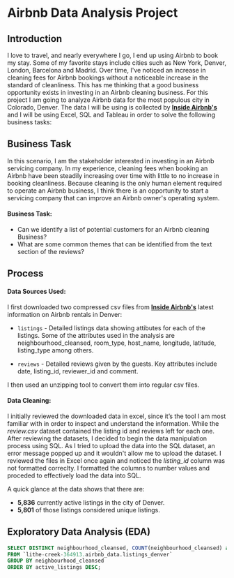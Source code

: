 # Airbnb Data Analysis Project

## Introduction
I love to travel, and nearly everywhere I go, I end up using Airbnb to book my stay. Some of my favorite stays include cities such as New York, Denver, London, Barcelona and Madrid. Over time, I've noticed an increase in cleaning fees for Airbnb bookings without a noticeable increase in the standard of cleanliness. This has me thinking that a good business opportunity exists in investing in an Airbnb cleaning business. For this project I am going to analyze Airbnb data for the most populous city in Colorado, Denver. The data I will be using is collected by **[Inside Airbnb's](insideairbnb.com)** and I  will be using Excel, SQL and Tableau in order to solve the following business tasks:

## Business Task
In this scenario, I am the stakeholder interested in investing in an Airbnb servicing company. 
In my experience, cleaning fees when booking an Airbnb have been steadily increasing over time with little to no increase in booking cleanliness. Because cleaning is the only human element required to operate an Airbnb business, I think there is an opportunity to start a servicing company that can improve an Airbnb owner's operating system. 

#### Business Task:

* Can we identify a list of potential customers for an Airbnb cleaning Business?
* What are some common themes that can be identified from the text section of the reviews?

## Process
#### Data Sources Used:

I first downloaded two compressed csv files from **[Inside Airbnb's](insideairbnb.com)** latest information on Airbnb rentals in Denver:

* `listings` - Detailed listings data showing attibutes for each of the listings. Some of the attributes used in the analysis are neighbourhood_cleansed, room_type, host_name, longitude, latitude, listing_type among others.

* `reviews` - Detailed reviews given by the guests. Key attributes include date, listing_id, reviewer_id and comment.

I then used an unzipping tool to convert them into regular csv files. 

#### Data Cleaning:

I initially reviewed the downloaded data in excel, since it’s the tool I am most familiar with in order to inspect and understand the information. While the *review.csv* dataset contained the listing id and reviews left for each one. After reviewing the datasets, I decided to begin the data manipulation process using SQL. As I tried to upload the  data into the SQL dataset, an error message popped up and it wouldn't allow me to upload the dataset. I reviewed the files in Excel once again and noticed the *listing_id* column was not formatted correclty. I formatted the columns to number values and proceded to effectively load the data into SQL.

A quick glance at the data shows that there are:

* **5,836** currently active listings in the city of Denver. 
* **5,801** of those listings considered unique listings.


## Exploratory Data Analysis (EDA)

```sql
SELECT DISTINCT neighbourhood_cleansed, COUNT(neighbourhood_cleansed) as active_listings
FROM `lithe-creek-364913.airbnb_data.listings_denver`
GROUP BY neighbourhood_cleansed
ORDER BY active_listings DESC;
````


